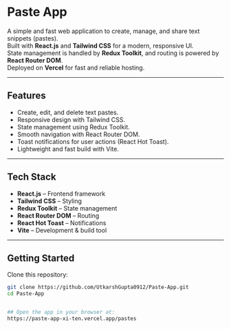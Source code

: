 # Paste App

A simple and fast web application to create, manage, and share text snippets (pastes).  
Built with **React.js** and **Tailwind CSS** for a modern, responsive UI.  
State management is handled by **Redux Toolkit**, and routing is powered by **React Router DOM**.  
Deployed on **Vercel** for fast and reliable hosting.

---

## Features

- Create, edit, and delete text pastes.
- Responsive design with Tailwind CSS.
- State management using Redux Toolkit.
- Smooth navigation with React Router DOM.
- Toast notifications for user actions (React Hot Toast).
- Lightweight and fast build with Vite.

---

## Tech Stack

- **React.js** – Frontend framework  
- **Tailwind CSS** – Styling  
- **Redux Toolkit** – State management  
- **React Router DOM** – Routing  
- **React Hot Toast** – Notifications  
- **Vite** – Development & build tool  

---

## Getting Started

 Clone this repository:
   ```bash
   git clone https://github.com/UtkarshGupta0912/Paste-App.git
   cd Paste-App


## Open the app in your browser at:
https://paste-app-xi-ten.vercel.app/pastes
